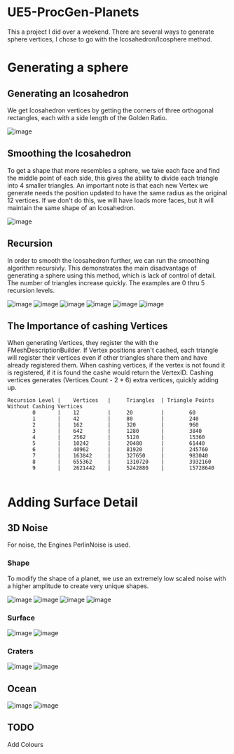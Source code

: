 # UE5-ProcGen-Planets

This a project I did over a weekend. There are several ways to generate sphere vertices, I chose to go with the Icosahedron/Icosphere method.

# Generating a sphere
## Generating an Icosahedron
We get Icosahedron vertices by getting the corners of three orthogonal rectangles, each with a side length of the Golden Ratio. 

![image](https://user-images.githubusercontent.com/32739337/176906124-5cbf050b-86cb-4b42-b10b-b8126e02b8ee.png)

## Smoothing the Icosahedron
To get a shape that more resembles a sphere, we take each face and find the middle point of each side, this gives the ability to divide each triangle into 4 smaller triangles. An important note is that each new Vertex we generate needs the position updated to have the same radius as the original 12 vertices. If we don't do this, we will have loads more faces, but it will maintain the same shape of an Icosahedron.

![image](https://user-images.githubusercontent.com/32739337/176908472-28a0f40c-8d5a-4b98-b12f-0ec50ef76475.png)

## Recursion
In order to smooth the Icosahedron further, we can run the smoothing algorithm recursivly. This demonstrates the main disadvantage of generating a sphere using this method, which is lack of control of detail. The number of triangles increase quickly. The examples are 0 thru 5 recursion levels.

![image](https://user-images.githubusercontent.com/32739337/176916328-66b3b7e1-cc52-4463-a157-c27b3e1dd7db.png)
![image](https://user-images.githubusercontent.com/32739337/176916414-307587cc-54f7-4d55-85f6-2f18fe58dbaa.png)
![image](https://user-images.githubusercontent.com/32739337/176916450-58af8b8b-c9ca-412a-a847-06f4ebc4915e.png)
![image](https://user-images.githubusercontent.com/32739337/176916500-843376fc-0542-426a-a435-4466193a2cbc.png)
![image](https://user-images.githubusercontent.com/32739337/176916549-198d3fc6-bd6e-430c-97bd-709d1d50740e.png)
![image](https://user-images.githubusercontent.com/32739337/176916624-051c40bf-ad88-4a16-94b8-2a557e27cecc.png)


## The Importance of cashing Vertices
When generating Vertices, they register the with the FMeshDescriptionBuilder. If Vertex positions aren't cashed, each triangle will register their vertices even if other triangles share them and have already registered them. When cashing vertices, if the vertex is not found it is registered, if it is found the cashe would return the VertexID. Cashing vertices generates (Vertices Count - 2 * 6) extra vertices, quickly adding up. 
```
Recursion Level |    Vertices   |     Triangles  | Triangle Points Without Cashing Vertices
        0       |    12         |     20         |        60
        1       |    42         |     80         |        240
        2       |    162        |     320        |        960
        3       |    642        |     1280       |        3840
        4       |    2562       |     5120       |        15360
        5       |    10242      |     20480      |        61440
        6       |    40962      |     81920      |        245760
        7       |    163842     |     327650     |        983040
        8       |    655362     |     1310720    |        3932160
        9       |    2621442    |     5242880    |        15728640
       
```

# Adding Surface Detail 

## 3D Noise
For noise, the Engines PerlinNoise is used.
### Shape
To modify the shape of a planet, we use  an extremely low scaled noise with a higher amplitude to create very unique shapes.

![image](https://user-images.githubusercontent.com/32739337/176919585-1c77dd0f-6e7e-41c1-8371-26978ec16955.png)
![image](https://user-images.githubusercontent.com/32739337/176920446-7e0c3b4f-86b1-4a83-b37a-5adfe02365dc.png)
![image](https://user-images.githubusercontent.com/32739337/176920728-74609597-de2a-4faa-b538-de8b2b34795b.png)
![image](https://user-images.githubusercontent.com/32739337/176920956-659e87ca-0767-40ac-b68f-f1761e7fc572.png)

### Surface
![image](https://user-images.githubusercontent.com/32739337/176921312-78d78dec-51eb-465d-a7d3-07da3185a8f5.png)
![image](https://user-images.githubusercontent.com/32739337/176921462-38c4d913-6689-4587-aa40-1d64d3f0d0ac.png)

### Craters
![image](https://user-images.githubusercontent.com/32739337/176921833-8924a92c-87e1-4ff9-8903-4ee839693e71.png)
![image](https://user-images.githubusercontent.com/32739337/176921765-77b41c18-1b44-4128-ac6c-f3258484e30b.png)


## Ocean
![image](https://user-images.githubusercontent.com/32739337/176922289-d242a556-d62c-4663-97c5-21fe29675aff.png)
![image](https://user-images.githubusercontent.com/32739337/176922315-60aec632-e200-472e-9137-e520c5767f36.png)

## TODO
Add Colours
